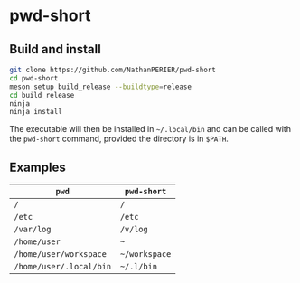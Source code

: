 
# pwd-short

## Build and install

```bash
git clone https://github.com/NathanPERIER/pwd-short
cd pwd-short
meson setup build_release --buildtype=release
cd build_release
ninja
ninja install
```

The executable will then be installed in `~/.local/bin` and can be called with the `pwd-short` command, provided the directory is in `$PATH`.

## Examples

| `pwd`                   | `pwd-short`   |
|-------------------------|---------------|
| `/`                     | `/`           |
| `/etc`                  | `/etc`        |
| `/var/log`              | `/v/log`      |
| `/home/user`            | `~`           |
| `/home/user/workspace`  | `~/workspace` |
| `/home/user/.local/bin` | `~/.l/bin`    |


